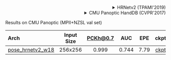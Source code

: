 <!-- [ALGORITHM] -->

<details>
<summary align="right">HRNetv2 (TPAMI'2019)</summary>

```bibtex
@article{WangSCJDZLMTWLX19,
  title={Deep High-Resolution Representation Learning for Visual Recognition},
  author={Jingdong Wang and Ke Sun and Tianheng Cheng and
          Borui Jiang and Chaorui Deng and Yang Zhao and Dong Liu and Yadong Mu and
          Mingkui Tan and Xinggang Wang and Wenyu Liu and Bin Xiao},
  journal={TPAMI},
  year={2019}
}
```

</details>

<!-- [DATASET] -->

<details>
<summary align="right">CMU Panoptic HandDB (CVPR'2017)</summary>

```bibtex
@inproceedings{simon2017hand,
  title={Hand keypoint detection in single images using multiview bootstrapping},
  author={Simon, Tomas and Joo, Hanbyul and Matthews, Iain and Sheikh, Yaser},
  booktitle={Proceedings of the IEEE conference on Computer Vision and Pattern Recognition},
  pages={1145--1153},
  year={2017}
}
```

</details>

Results on CMU Panoptic (MPII+NZSL val set)

| Arch  | Input Size | PCKh@0.7 |  AUC  |  EPE  | ckpt    | log     |
| :--- | :--------: | :------: | :------: | :------: |:------: |:------: |
| [pose_hrnetv2_w18](/configs/hand/2d_kpt_sview_rgb_img/topdown_heatmap/panoptic2d/hrnetv2_w18_panoptic_256x256.py) | 256x256 | 0.999 | 0.744 | 7.79 | [ckpt](https://download.openmmlab.com/mmpose/hand/hrnetv2/hrnetv2_w18_panoptic_256x256-53b12345_20210330.pth) | [log](https://download.openmmlab.com/mmpose/hand/hrnetv2/hrnetv2_w18_panoptic_256x256_20210330.log.json) |
